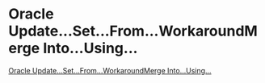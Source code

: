 # Oracle Update...Set...From...WorkaroundMerge Into...Using...
[Oracle Update...Set...From...WorkaroundMerge Into...Using...](https://aiwithcloud.com/2022/09/19/oracle_update-set-from-workaroundmerge_into-using/)
